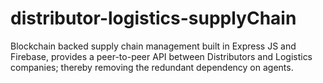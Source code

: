 # distributor-logistics-supplyChain

Blockchain backed supply chain management built in Express JS and Firebase, provides a peer-to-peer API between Distributors and Logistics companies; thereby removing the redundant dependency on agents.